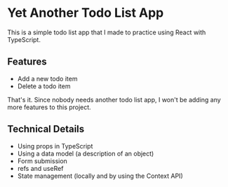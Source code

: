 # Yet Another Todo List App

This is a simple todo list app that I made to practice using React with TypeScript.

## Features

- Add a new todo item
- Delete a todo item

That's it. Since nobody needs another todo list app, I won't be adding any more features to this project.

## Technical Details

- Using props in TypeScript
- Using a data model (a description of an object)
- Form submission
- refs and useRef
- State management (locally and by using the Context API)
